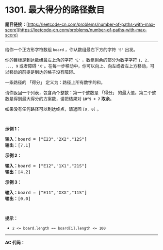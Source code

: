 # 1301. 最大得分的路径数目

**题目链接：**[https://leetcode-cn.com/problems/number-of-paths-with-max-score](https://leetcode-cn.com/problems/number-of-paths-with-max-score)

---

<div class="content__1Y2H">
 <div class="notranslate">
  <p>给你一个正方形字符数组&nbsp;<code>board</code>&nbsp;，你从数组最右下方的字符&nbsp;<code>'S'</code>&nbsp;出发。</p> 
  <p>你的目标是到达数组最左上角的字符&nbsp;<code>'E'</code> ，数组剩余的部分为数字字符&nbsp;<code>1, 2, ..., 9</code>&nbsp;或者障碍 <code>'X'</code>。在每一步移动中，你可以向上、向左或者左上方移动，可以移动的前提是到达的格子没有障碍。</p> 
  <p>一条路径的 「得分」 定义为：路径上所有数字的和。</p> 
  <p>请你返回一个列表，包含两个整数：第一个整数是 「得分」 的最大值，第二个整数是得到最大得分的方案数，请把结果对&nbsp;<strong><code>10^9 + 7</code></strong> <strong>取余</strong>。</p> 
  <p>如果没有任何路径可以到达终点，请返回&nbsp;<code>[0, 0]</code> 。</p> 
  <p>&nbsp;</p> 
  <p><strong>示例 1：</strong></p> 
  <pre class="language-text"><strong>输入：</strong>board = ["E23","2X2","12S"]
<strong>输出：</strong>[7,1]
</pre> 
  <p><strong>示例 2：</strong></p> 
  <pre class="language-text"><strong>输入：</strong>board = ["E12","1X1","21S"]
<strong>输出：</strong>[4,2]
</pre> 
  <p><strong>示例 3：</strong></p> 
  <pre class="language-text"><strong>输入：</strong>board = ["E11","XXX","11S"]
<strong>输出：</strong>[0,0]
</pre> 
  <p>&nbsp;</p> 
  <p><strong>提示：</strong></p> 
  <ul> 
   <li><code>2 &lt;= board.length == board[i].length &lt;= 100</code></li> 
  </ul> 
 </div>
</div>

---

**AC 代码：**

```java

```